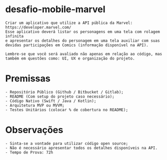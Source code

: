 # desafio-mobile-marvel
    Criar um aplicativo que utilize a API pública da Marvel:​ ​https://developer.marvel.com/ 
    Esse aplicativo deverá listar os personagens em uma tela com rolagem infinita 
    e apresentar os detalhes do personagem em uma tela auxiliar com suas devidas participações em Comics (informação disponível na API). 

    Lembre-se que você será avaliado não apenas em relação ao código, mas também em questões como: UI, UX e organização do projeto.
    
   # Premissas
    - Repositório Público (Github / Bitbucket / Gitlab); 
    - README (Com setup do projeto caso necessário); 
    - Código Nativo (Swift / Java / Kotlin); 
    - Arquitetura MVP ou MVVM; 
    - Testes Unitários (colocar % de cobertura no README); 
    
   # Observações
    - Sinta-se a vontade para utilizar código open source; 
    - Não é necessário apresentar todos os detalhes disponíveis na API. 
    - Tempo de Prova: 72h

